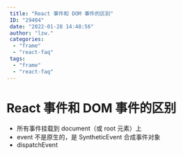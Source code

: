 ```yaml
---
 title: "React 事件和 DOM 事件的区别"
 ID: "29404"
 date: "2022-01-28 14:48:56"
 author: "lzw."
 categories: 
  - "frame"
  - "react-faq"
 tags: 
  - "frame"
  - "react-faq"
---
```


# React 事件和 DOM 事件的区别

- 所有事件挂载到 document（或 root 元素）上
- event 不是原生的，是 SyntheticEvent 合成事件对象
- dispatchEvent